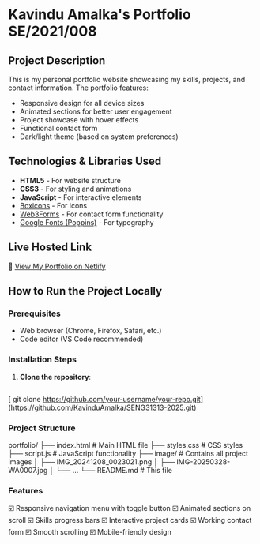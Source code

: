 # Kavindu Amalka's Portfolio SE/2021/008

## Project Description
This is my personal portfolio website showcasing my skills, projects, and contact information. The portfolio features:
- Responsive design for all device sizes
- Animated sections for better user engagement
- Project showcase with hover effects
- Functional contact form
- Dark/light theme (based on system preferences)

## Technologies & Libraries Used
- **HTML5** - For website structure
- **CSS3** - For styling and animations
- **JavaScript** - For interactive elements
- [Boxicons](https://boxicons.com/) - For icons
- [Web3Forms](https://web3forms.com/) - For contact form functionality
- [Google Fonts (Poppins)](https://fonts.google.com/) - For typography

## Live Hosted Link
🔗 [View My Portfolio on Netlify]([https://your-netlify-url.netlify.app](https://portfolio-se-2021-008.netlify.app/)) 

## How to Run the Project Locally

### Prerequisites
- Web browser (Chrome, Firefox, Safari, etc.)
- Code editor (VS Code recommended)

### Installation Steps
1. **Clone the repository**:
   ```bash
 [  git clone https://github.com/your-username/your-repo.git](https://github.com/KavinduAmalka/SENG31313-2025.git)

### Project Structure
portfolio/
├── index.html          # Main HTML file
├── styles.css          # CSS styles
├── script.js           # JavaScript functionality
├── image/              # Contains all project images
│   ├── IMG_20241208_0023021.png
│   ├── IMG-20250328-WA0007.jpg
│   └── ...
└── README.md           # This file

### Features
☑️ Responsive navigation menu with toggle button
☑️ Animated sections on scroll
☑️ Skills progress bars
☑️ Interactive project cards
☑️ Working contact form
☑️ Smooth scrolling
☑️ Mobile-friendly design

